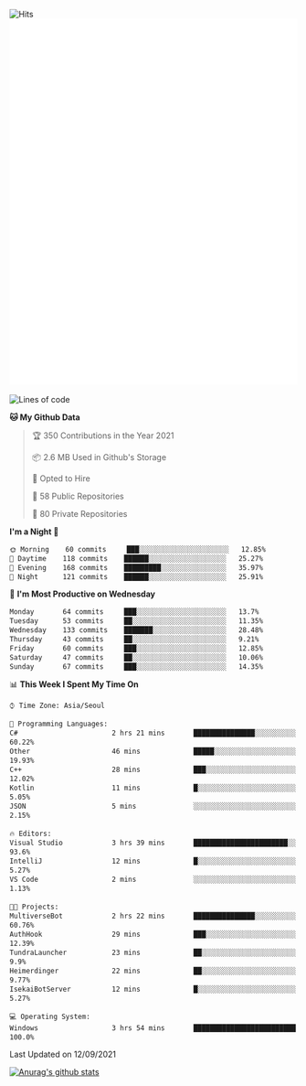 ![Hits](https://hits.seeyoufarm.com/api/count/incr/badge.svg?url=https%3A%2F%2Fgithub.com%2Fkokose1234&count_bg=%2379C83D&title_bg=%23555555&icon=apple.svg&icon_color=%23E7E7E7&title=hits&edge_flat=false)
<br/>
![Metrics](https://github.com/kokose1234/kokose1234/blob/main/github-metrics.svg)

<!--START_SECTION:waka-->
![Lines of code](https://img.shields.io/badge/From%20Hello%20World%20I%27ve%20Written-12.4%20million%20lines%20of%20code-blue)

**🐱 My Github Data** 

> 🏆 350 Contributions in the Year 2021
 > 
> 📦 2.6 MB Used in Github's Storage 
 > 
> 💼 Opted to Hire
 > 
> 📜 58 Public Repositories 
 > 
> 🔑 80 Private Repositories  
 > 
**I'm a Night 🦉** 

```text
🌞 Morning    60 commits     ███░░░░░░░░░░░░░░░░░░░░░░   12.85% 
🌆 Daytime    118 commits    ██████░░░░░░░░░░░░░░░░░░░   25.27% 
🌃 Evening    168 commits    █████████░░░░░░░░░░░░░░░░   35.97% 
🌙 Night      121 commits    ██████░░░░░░░░░░░░░░░░░░░   25.91%

```
📅 **I'm Most Productive on Wednesday** 

```text
Monday       64 commits     ███░░░░░░░░░░░░░░░░░░░░░░   13.7% 
Tuesday      53 commits     ██░░░░░░░░░░░░░░░░░░░░░░░   11.35% 
Wednesday    133 commits    ███████░░░░░░░░░░░░░░░░░░   28.48% 
Thursday     43 commits     ██░░░░░░░░░░░░░░░░░░░░░░░   9.21% 
Friday       60 commits     ███░░░░░░░░░░░░░░░░░░░░░░   12.85% 
Saturday     47 commits     ██░░░░░░░░░░░░░░░░░░░░░░░   10.06% 
Sunday       67 commits     ███░░░░░░░░░░░░░░░░░░░░░░   14.35%

```


📊 **This Week I Spent My Time On** 

```text
⌚︎ Time Zone: Asia/Seoul

💬 Programming Languages: 
C#                       2 hrs 21 mins       ███████████████░░░░░░░░░░   60.22% 
Other                    46 mins             █████░░░░░░░░░░░░░░░░░░░░   19.93% 
C++                      28 mins             ███░░░░░░░░░░░░░░░░░░░░░░   12.02% 
Kotlin                   11 mins             █░░░░░░░░░░░░░░░░░░░░░░░░   5.05% 
JSON                     5 mins              ░░░░░░░░░░░░░░░░░░░░░░░░░   2.15%

🔥 Editors: 
Visual Studio            3 hrs 39 mins       ███████████████████████░░   93.6% 
IntelliJ                 12 mins             █░░░░░░░░░░░░░░░░░░░░░░░░   5.27% 
VS Code                  2 mins              ░░░░░░░░░░░░░░░░░░░░░░░░░   1.13%

🐱‍💻 Projects: 
MultiverseBot            2 hrs 22 mins       ███████████████░░░░░░░░░░   60.76% 
AuthHook                 29 mins             ███░░░░░░░░░░░░░░░░░░░░░░   12.39% 
TundraLauncher           23 mins             ██░░░░░░░░░░░░░░░░░░░░░░░   9.9% 
Heimerdinger             22 mins             ██░░░░░░░░░░░░░░░░░░░░░░░   9.77% 
IsekaiBotServer          12 mins             █░░░░░░░░░░░░░░░░░░░░░░░░   5.27%

💻 Operating System: 
Windows                  3 hrs 54 mins       █████████████████████████   100.0%

```


 Last Updated on 12/09/2021
<!--END_SECTION:waka-->

[![Anurag's github stats](https://github-readme-stats.vercel.app/api?username=kokose1234&theme=dracula)](https://github.com/anuraghazra/github-readme-stats)



	
